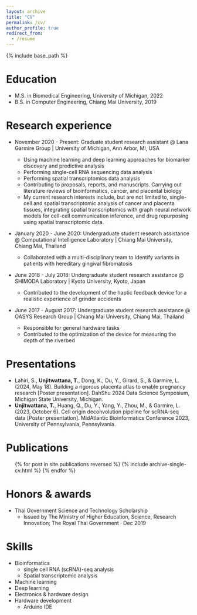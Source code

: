 ```yaml
---
layout: archive
title: "CV"
permalink: /cv/
author_profile: true
redirect_from:
  - /resume
---
```


{% include base_path %}

Education
======
* M.S. in Biomedical Engineering, University of Michigan, 2022
* B.S. in Computer Engineering, Chiang Mai University, 2019

Research experience
======
* November 2020 - Present: Graduate student research assistant @ Lana Garmire Group | University of Michigan, Ann Arbor, MI, USA
  * Using machine learning and deep learning approaches for biomarker discovery and predictive analysis
  * Performing single-cell RNA sequencing data analysis
  * Performing spatial transcriptomics data analysis
  * Contributing to proposals, reports, and manuscripts. Carrying out literature reviews of bioinformatics, cancer, and placental biology
  * My current research interests include, but are not limited to, single-cell and spatial transcriptomic analysis of cancer and placenta tissues, integrating spatial transcriptomics with graph neural network models for cell-cell communication inference, and drug repurposing using spatial transcriptomic data.

* January 2020 - June 2020: Undergraduate student research assistance @ Computational Intelligence Laboratory | Chiang Mai University, Chiang Mai, Thailand
  * Collaborated with a multi-disciplinary team to identify variants in patients with hereditary gingival fibromatosis

* June 2018 - July 2018: Undergraduate student research assistance @ SHIMODA Laboratory | Kyoto University, Kyoto, Japan
  * Contributed to the development of the haptic feedback device for a realistic experience of grinder accidents
 
* June 2017 - August 2017: Undergraduate student research assistance @ OASYS Research Group | Chiang Mai University, Chiang Mai, Thailand
  * Responsible for general hardware tasks
  * Contributed to the optimization of the device for measuring the depth of the
riverbed

Presentations
======
* Lahiri, S., **Unjitwattana, T.**, Dong, K., Du, Y., Girard, S., & Garmire, L. (2024, May 18). Building a rigorous placenta atlas to enable pregnancy research [Poster presentation]. DahShu 2024 Data Science Symposium, Michigan State University, Michigan.
* **Unjitwattana, T.**, Huang, Q., Du, Y., Yang, Y., Zhou, M., & Garmire, L. (2023, October 6). Cell origin deconvolution pipeline for scRNA-seq data [Poster presentation]. MidAtlantic Bioinformatics Conference 2023, University of Pennsylvania, Pennsylvania.

  
Publications
======
  <ul>{% for post in site.publications reversed %}
    {% include archive-single-cv.html %}
  {% endfor %}</ul>

Honors & awards
======
* Thai Government Science and Technology Scholarship
  * Issued by The Ministry of Higher Education, Science, Research Innovation; The Royal Thai Government · Dec 2019
 
Skills
======
* Bioinformatics
  * single cell RNA (scRNA)-seq analysis
  * Spatial transcriptomic analysis 
* Machine learning
* Deep learning
* Electronics & hardware design
* Hardware development
  * Arduino IDE


